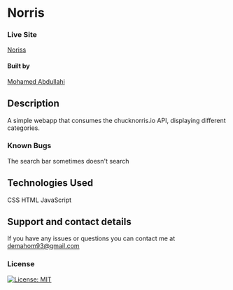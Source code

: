 # Norris


### Live Site
[Noriss](https://aenshtyn.github.io/Chuck/)

#### Built by

[Mohamed Abdullahi](https://github.com/aenshtyn)


## Description

A simple webapp that consumes the chucknorris.io API, displaying different categories.


### Known Bugs

The search bar sometimes doesn't search

## Technologies Used

CSS
HTML
JavaScript

## Support and contact details

If you have any issues or questions you can contact me at demahom93@gmail.com

### License

[![License: MIT](https://img.shields.io/badge/License-MIT-yellow.svg)](https://opensource.org/licenses/MIT)
